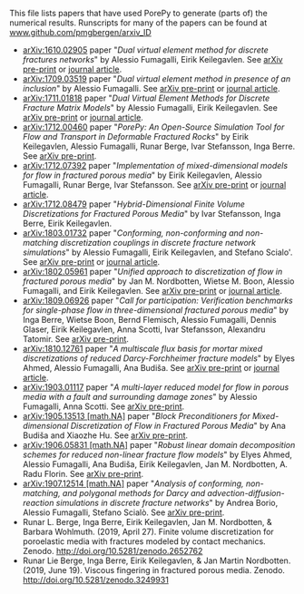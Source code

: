 This file lists papers that have used PorePy to generate (parts of) the numerical results. Runscripts for many of the papers can be found at www.github.com/pmgbergen/arxiv_ID

* [arXiv:1610.02905](./arXiv_1610_02905/) paper "*Dual virtual element method for discrete fractures networks*" by Alessio Fumagalli, Eirik Keilegavlen. See [arXiv pre-print](https://arxiv.org/abs/1610.02905) or [journal article](https://epubs.siam.org/doi/abs/10.1137/16M1098231).
* [arXiv:1709.03519](./arXiv_1709_03519/) paper "*Dual virtual element method in presence of an inclusion*" by Alessio Fumagalli. See [arXiv pre-print](https://arxiv.org/abs/1709.03519) or [journal article](https://www.sciencedirect.com/science/article/pii/S0893965918301812).
* [arXiv:1711.01818](./arXiv_1711_01818/) paper "*Dual Virtual Element Methods for Discrete Fracture Matrix Models*" by Alessio Fumagalli, Eirik Keilegavlen. See [arXiv pre-print](https://arxiv.org/abs/1711.01818) or [journal article](https://ogst.ifpenergiesnouvelles.fr/articles/ogst/full_html/2019/01/ogst170210/ogst170210.html).
* [arXiv:1712.00460](./arXiv_1712_00460) paper "*PorePy: An Open-Source Simulation Tool for Flow and Transport in Deformable Fractured Rocks*" by Eirik Keilegavlen, Alessio Fumagalli, Runar Berge, Ivar Stefansson, Inga Berre. See [arXiv pre-print](https://arxiv.org/abs/1712.00460).
* [arXiv:1712.07392](./arXiv_1712_07392) paper "*Implementation of mixed-dimensional models for flow in fractured porous media*" by Eirik Keilegavlen, Alessio Fumagalli, Runar Berge, Ivar Stefansson. See [arXiv pre-print](https://arxiv.org/abs/1712.07392) or [journal article](https://www.springerprofessional.de/en/implementation-of-mixed-dimensional-models-for-flow-in-fractured/16377424).
* [arXiv:1712.08479](./arXiv_1712_08479) paper "*Hybrid-Dimensional Finite Volume Discretizations for Fractured Porous Media*" by Ivar Stefansson, Inga Berre, Eirik Keilegavlen.
* [arXiv:1803.01732](./arXiv_1803_01732) paper "*Conforming, non-conforming and non-matching discretization couplings in discrete fracture network simulations*" by Alessio Fumagalli, Eirik Keilegavlen, and Stefano Scialo'. See [arXiv pre-print](https://arxiv.org/abs/1803.01732) or [journal article](https://www.sciencedirect.com/science/article/pii/S0021999118306508).
* [arXiv:1802.05961](./arXiv_1802_05961) paper "*Unified approach to discretization of flow in fractured porous media*" by Jan M. Nordbotten, Wietse M. Boon, Alessio Fumagalli, and  Eirik Keilegavlen. See [arXiv pre-print](https://arxiv.org/abs/1802.05961) or [journal article](https://link.springer.com/article/10.1007/s10596-018-9778-9).
* [arXiv:1809.06926](./arXiv_1809_06926) paper "*Call for participation: Verification benchmarks for single-phase flow in three-dimensional fractured porous media*" by Inga Berre, Wietse Boon, Bernd Flemisch, Alessio Fumagalli, Dennis Glaser, Eirik Keilegavlen, Anna Scotti, Ivar Stefansson, Alexandru Tatomir. See [arXiv pre-print](https://arxiv.org/abs/1809.06926).
* [arXiv:1810.12761](./arXiv_1810_12761) paper "*A multiscale flux basis for mortar mixed discretizations of reduced Darcy-Forchheimer fracture models*" by Elyes Ahmed, Alessio Fumagalli, Ana Budiša. See [arXiv pre-print](https://arxiv.org/abs/1810.12761) or [journal article](https://www.sciencedirect.com/science/article/pii/S0045782519303044).
* [arXiv:1903.01117](./arXiv_1903_01117) paper "*A multi-layer reduced model for flow in porous media with a fault and surrounding damage zones*" by Alessio Fumagalli, Anna Scotti. See [arXiv pre-print](https://arxiv.org/abs/1903.01117).
* [arXiv:1905.13513 [math.NA]](https://github.com/anabudisa/md_block_precond) paper "*Block Preconditioners for Mixed-dimensional Discretization of Flow in Fractured Porous Media*" by Ana Budiša and Xiaozhe Hu. See [arXiv pre-print](https://arxiv.org/abs/1905.13513).
* [arXiv:1906.05831 [math.NA]](https://github.com/alessiofumagalli/multiscale_timedependent) paper "*Robust linear domain decomposition schemes for reduced non-linear fracture flow models*" by Elyes Ahmed, Alessio Fumagalli, Ana Budiša, Eirik Keilegavlen, Jan M. Nordbotten, A. Radu Florin. See [arXiv pre-print](https://arxiv.org/abs/1906.05831).
* [arXiv:1907.12514 [math.NA]](https://github.com/alessiofumagalli/dfn_transport) paper "*Analysis of conforming, non-matching, and polygonal methods for Darcy and advection-diffusion-reaction simulations in discrete fracture networks*" by Andrea Borio, Alessio Fumagalli, Stefano Scialò. See [arXiv pre-print](https://arxiv.org/abs/1907.12514).
* Runar L. Berge, Inga Berre, Eirik Keilegavlen, Jan M. Nordbotten, & Barbara Wohlmuth. (2019, April 27). Finite volume discretization for poroelastic media with fractures modeled by contact mechanics. Zenodo. http://doi.org/10.5281/zenodo.2652762
* Runar Lie Berge, Inga Berre, Eirik Keilegavlen, & Jan Martin Nordbotten. (2019, June 19). Viscous fingering in fractured porous media. Zenodo. http://doi.org/10.5281/zenodo.3249931
